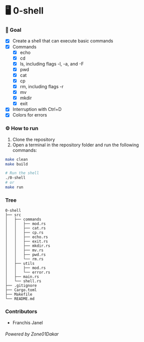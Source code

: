 # 🖥️ 0-shell
### 🥅 Goal
- [x] Create a shell that can execute basic commands
- [x] Commands
  - [x] echo
  - [x] cd
  - [x] ls, including flags -l, -a, and -F
  - [x] pwd
  - [x] cat
  - [x] cp
  - [x] rm, including flags -r
  - [x] mv
  - [x] mkdir
  - [x] exit
- [x] Interruption with Ctrl+D
- [x] Colors for errors

### ⚙️ How to run
1. Clone the repository
2. Open a terminal in the repository folder and run the following commands:
```bash
make clean
make build

# Run the shell
./0-shell
# or
make run
```

### Tree
```text
0-shell
├── src
│   ├── commands
│   │   ├── mod.rs
│   │   ├── cat.rs
│   │   ├── cp.rs
│   │   ├── echo.rs
│   │   ├── exit.rs
│   │   ├── mkdir.rs
│   │   ├── mv.rs
│   │   ├── pwd.rs
│   │   └── rm.rs
│   ├── utils
│   │   ├── mod.rs
│   │   └── error.rs
│   ├── main.rs
│   └── shell.rs
├── .gitignore
├── Cargo.toml
├── Makefile
└── README.md
```

### Contributors
- Franchis Janel

###### Powered by Zone01Dakar